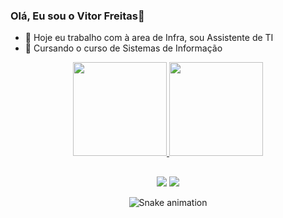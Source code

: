 ### Olá, Eu sou o Vitor Freitas👋

- 🔭 Hoje eu trabalho com à area de Infra, sou Assistente de TI
- 🌱 Cursando o curso de Sistemas de Informação

<div align="center">
  <a href="https://github.com/vtfreitasx">
  <img height="150em" src="https://github-readme-stats.vercel.app/api?username=vtfreitasx&show_icons=true&theme=dracula&include_all_commits=true&count_private=true"/>
  <img height="150em" src="https://github-readme-stats.vercel.app/api/top-langs/?username=vtfreitasx&layout=compact&langs_count=7&theme=dracula"/>

  ##
 <div>
  <a href="https://instagram.com/vtfreitasx" target="_blank"><img src="https://img.shields.io/badge/-Instagram-%23E4405F?style=for-the-badge&logo=instagram&logoColor=white" target="_blank"></a>
   <a href="https://www.linkedin.com/in/vitor-hugo-freitas-9608b81a4/" target="_blank"><img src="https://img.shields.io/badge/-LinkedIn-%230077B5?style=for-the-badge&logo=linkedin&logoColor=white" target="_blank"></a> 
   
 ![Snake animation](https://github.com/vtfreitasx/rafaballerini/blob/output/github-contribution-grid-snake.svg)
